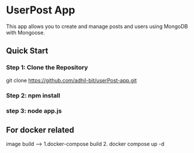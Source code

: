 

# UserPost App

This app allows you to create and manage posts and users using MongoDB with Mongoose.

## Quick Start

### Step 1: Clone the Repository

git clone https://github.com/adhil-bit/userPost-app.git

### Step 2: npm install

### step 3: node app.js

## For docker related 
image build --> 
1.docker-compose build 
2. docker compose up -d



